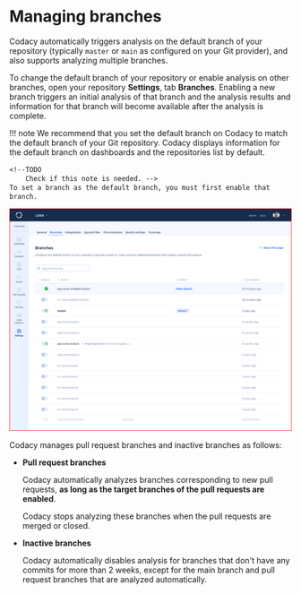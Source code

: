 # Managing branches

Codacy automatically triggers analysis on the default branch of your repository (typically `master` or `main` as configured on your Git provider), and also supports analyzing multiple branches.

To change the default branch of your repository or enable analysis on other branches, open your repository **Settings**, tab **Branches**. Enabling a new branch triggers an initial analysis of that branch and the analysis results and information for that branch will become available after the analysis is complete.

!!! note
    We recommend that you set the default branch on Codacy to match the default branch of your Git repository. Codacy displays information for the default branch on dashboards and the repositories list by default.

    <!--TODO
        Check if this note is needed. -->
    To set a branch as the default branch, you must first enable that branch.

![Managing branches](images/managing-branches.png)

Codacy manages pull request branches and inactive branches as follows:

-   **Pull request branches**

    Codacy automatically analyzes branches corresponding to new pull requests, **as long as the target branches of the pull requests are enabled**.

    Codacy stops analyzing these branches when the pull requests are merged or closed.

-   **Inactive branches**

    Codacy automatically disables analysis for branches that don't have any commits for more than 2 weeks, except for the main branch and pull request branches that are analyzed automatically.
